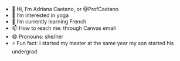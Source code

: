- 👋 Hi, I’m Adriana Caetano, or @ProfCaetano 
- 👀 I’m interested in yoga
- 🌱 I’m currently learning French
- 📫 How to reach me: through Canvas email
- 😄 Pronouns: she/her
- ⚡ Fun fact: I started my master at the same year my son started his undergrad

<!---
ProfCaetano/ProfCaetano is a ✨ special ✨ repository because its `README.md` (this file) appears on your GitHub profile.
You can click the Preview link to take a look at your changes.
--->
